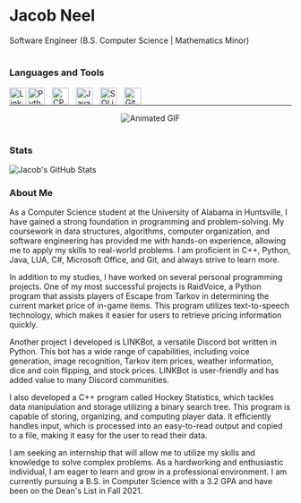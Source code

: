 # Jacob Neel

Software Engineer (B.S. Computer Science | Mathematics Minor)

#

### Languages and Tools
<a href=https://www.linkedin.com/in/jacob-neel-279b3b228/> 
<img align ="left" alt="LinkedIn" width="30px" src="https://cdn.jsdelivr.net/gh/devicons/devicon/icons/linkedin/linkedin-original.svg"></a>
<img align="left" alt="Python" width="30px" style="padding-right:10px;" src='https://cdn.jsdelivr.net/gh/devicons/devicon/icons/python/python-original.svg'>
<img align="left" alt="CPP" width="30px" style="padding-right:10px;" src="https://cdn.jsdelivr.net/gh/devicons/devicon/icons/cplusplus/cplusplus-original.svg">
<img align="left" alt="Java" width="30px" style="padding-right:10px;" src="https://cdn.jsdelivr.net/gh/devicons/devicon/icons/java/java-original.svg">
<img align="left" alt="SQLite" width="30px" style="padding-right:10px;" src="https://cdn.jsdelivr.net/gh/devicons/devicon/icons/sqlite/sqlite-original.svg">
<img align="left" alt="Git" width="30px" style="padding-right:10px;" src="https://cdn.jsdelivr.net/gh/devicons/devicon/icons/git/git-original.svg">

<br>

---

<div style="text-align: center; width: 100%;">
  <img src="https://media.giphy.com/media/xUA7bdpLxQhsSQdyog/giphy.gif" alt="Animated GIF">
</div>

#

### Stats
![Jacob's GitHub Stats](https://github-readme-stats.vercel.app/api?username=link2427&show_icons=true&theme=nord)


### About Me

As a Computer Science student at the University of Alabama in Huntsville, I have gained a strong foundation in programming and problem-solving. My coursework in data structures, algorithms, computer organization, and software engineering has provided me with hands-on experience, allowing me to apply my skills to real-world problems. I am proficient in C++, Python, Java, LUA, C#, Microsoft Office, and Git, and always strive to learn more.

In addition to my studies, I have worked on several personal programming projects. One of my most successful projects is RaidVoice, a Python program that assists players of Escape from Tarkov in determining the current market price of in-game items. This program utilizes text-to-speech technology, which makes it easier for users to retrieve pricing information quickly.

Another project I developed is LINKBot, a versatile Discord bot written in Python. This bot has a wide range of capabilities, including voice generation, image recognition, Tarkov item prices, weather information, dice and coin flipping, and stock prices. LINKBot is user-friendly and has added value to many Discord communities.

I also developed a C++ program called Hockey Statistics, which tackles data manipulation and storage utilizing a binary search tree. This program is capable of storing, organizing, and computing player data. It efficiently handles input, which is processed into an easy-to-read output and copied to a file, making it easy for the user to read their data.

I am seeking an internship that will allow me to utilize my skills and knowledge to solve complex problems. As a hardworking and enthusiastic individual, I am eager to learn and grow in a professional environment. I am currently pursuing a B.S. in Computer Science with a 3.2 GPA and have been on the Dean's List in Fall 2021.
